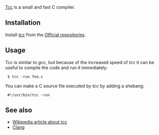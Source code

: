 [Tcc](http://bellard.org/tcc/) is a small and fast C compiler.

## Installation

Install [tcc](https://www.archlinux.org/packages/?name=tcc) from the [Official repositories](/index.php/Official_repositories "Official repositories").

## Usage

Tcc is similar to *gcc*, but because of the increased speed of *tcc* it can be useful to compile the code and run it immediately:

```
 $ tcc -run foo.c

```

You can make a C source file executed by *tcc* by adding a shebang:

```
 #!/usr/bin/tcc -run

```

## See also

*   [Wikipedia article about tcc](https://en.wikipedia.org/wiki/Tiny_C_Compiler "wikipedia:Tiny C Compiler")
*   [Clang](/index.php/Clang "Clang")